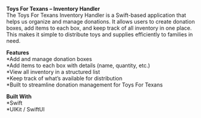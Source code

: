 **Toys For Texans – Inventory Handler**<br>
The Toys For Texans Inventory Handler is a Swift-based application that helps us organize and manage donations. It allows users to create donation boxes, add items to each box, and keep track of all inventory in one place. This makes it simple to distribute toys and supplies efficiently to families in need.

**Features**<br>
*Add and manage donation boxes<br>
*Add items to each box with details (name, quantity, etc.)<br>
*View all inventory in a structured list<br>
*Keep track of what’s available for distribution<br>
*Built to streamline donation management for Toys For Texans<br>

**Built With**<br>
*Swift<br>
*UIKit / SwiftUI
